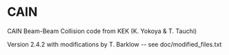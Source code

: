 # CAIN
CAIN Beam-Beam Collision code from KEK (K. Yokoya &amp; T. Tauchi)

Version 2.4.2 with modifications by T. Barklow  -- see doc/modified_files.txt
